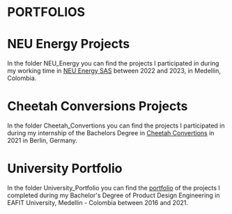 # PORTFOLIOS

  # NEU Energy Projects
  In the folder NEU_Energy you can find the projects I participated in during my working time in [NEU Energy SAS](https://www.neu.com.co) between 2022 and 2023, in Medellin, Colombia.

  # Cheetah Conversions Projects
  In the folder Cheetah_Convertions you can find the projects I participated in during my internship of the Bachelors Degree in [Cheetah Convertions](https://cheetahconversions.com) in 2021 in Berlin, Germany.

  # University Portfolio
  In the folder University_Portfolio you can find the [portfolio](https://github.com/nicozapatacruz/portfolios/blob/5d5dfd5064b7740c1ba9883c81ff446382ebec0c/University_Portfolio/Portfolio.pdf) of the projects I completed during my Bachelor's Degree of Product Design Engineering in EAFIT University, Medellin - Colombia between 2016 and 2021.



